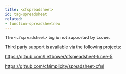 ```yaml
---
title: <cfspreadsheet>
id: tag-spreadsheet
related:
- function-spreadsheetnew
---
```


The `<cfspreadsheet>` tag is not supported by Lucee.

Third party support is available via the following projects:

<https://github.com/Leftbower/cfspreadsheet-lucee-5>

<https://github.com/cfsimplicity/spreadsheet-cfml>
